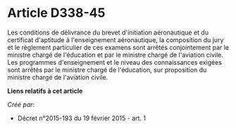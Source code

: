# Article D338-45

Les conditions de délivrance du brevet d'initiation aéronautique et du certificat d'aptitude à l'enseignement aéronautique,
la composition du jury et le règlement particulier de ces examens sont arrêtés conjointement par le ministre chargé de
l'éducation et par le ministre chargé de l'aviation civile. Les programmes d'enseignement et le niveau des connaissances
exigées sont arrêtés par le ministre chargé de l'éducation, sur proposition du ministre chargé de l'aviation civile.

**Liens relatifs à cet article**

_Créé par_:

  - Décret n°2015-193 du 19 février 2015 - art. 1
